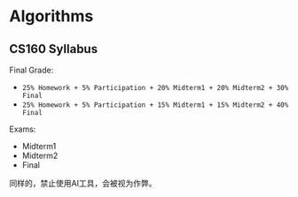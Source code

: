 # Algorithms

## CS160 Syllabus

Final Grade:

* `25% Homework + 5% Participation + 20% Midterm1 + 20% Midterm2 + 30% Final`
* `25% Homework + 5% Participation + 15% Midterm1 + 15% Midterm2 + 40% Final`

Exams:

* Midterm1
* Midterm2
* Final

同样的，禁止使用AI工具，会被视为作弊。
